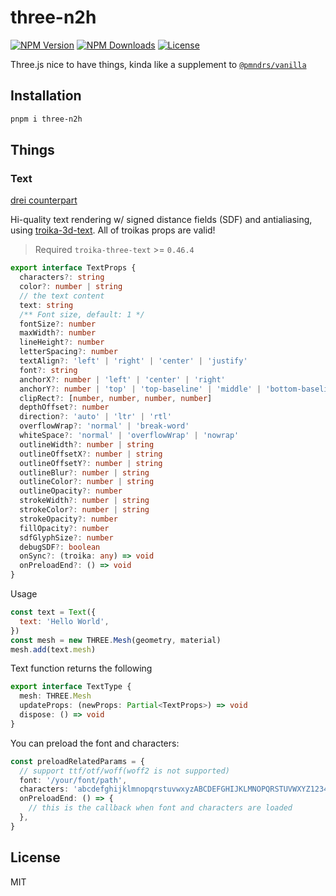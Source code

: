# three-n2h

<a href="https://www.npmjs.com/package/three-n2h" target="_blank" rel="noopener noreferrer"><img src="https://badgen.net/npm/v/three-n2h" alt="NPM Version" /></a>
<a href="https://www.npmjs.com/package/three-n2h" target="_blank" rel="noopener noreferrer"><img src="https://badgen.net/npm/dt/three-n2h" alt="NPM Downloads" /></a>
<a href="https://github.com/alexzhang1030/three-n2h/blob/main/LICENSE" target="_blank" rel="noopener noreferrer"><img src="https://badgen.net/github/license/alexzhang1030/three-n2h" alt="License" /></a>

Three.js nice to have things, kinda like a supplement to [`@pmndrs/vanilla`](https://github.com/pmndrs/drei-vanilla)

## Installation

```bash
pnpm i three-n2h
```

## Things

### Text

[drei counterpart](https://github.com/pmndrs/drei#text)

Hi-quality text rendering w/ signed distance fields (SDF) and antialiasing, using [troika-3d-text](https://github.com/protectwise/troika/tree/master/packages/troika-3d-text). All of troikas props are valid!

> Required `troika-three-text` >= `0.46.4`

```ts
export interface TextProps {
  characters?: string
  color?: number | string
  // the text content
  text: string
  /** Font size, default: 1 */
  fontSize?: number
  maxWidth?: number
  lineHeight?: number
  letterSpacing?: number
  textAlign?: 'left' | 'right' | 'center' | 'justify'
  font?: string
  anchorX?: number | 'left' | 'center' | 'right'
  anchorY?: number | 'top' | 'top-baseline' | 'middle' | 'bottom-baseline' | 'bottom'
  clipRect?: [number, number, number, number]
  depthOffset?: number
  direction?: 'auto' | 'ltr' | 'rtl'
  overflowWrap?: 'normal' | 'break-word'
  whiteSpace?: 'normal' | 'overflowWrap' | 'nowrap'
  outlineWidth?: number | string
  outlineOffsetX?: number | string
  outlineOffsetY?: number | string
  outlineBlur?: number | string
  outlineColor?: number | string
  outlineOpacity?: number
  strokeWidth?: number | string
  strokeColor?: number | string
  strokeOpacity?: number
  fillOpacity?: number
  sdfGlyphSize?: number
  debugSDF?: boolean
  onSync?: (troika: any) => void
  onPreloadEnd?: () => void
}
```

Usage

```jsx
const text = Text({
  text: 'Hello World',
})
const mesh = new THREE.Mesh(geometry, material)
mesh.add(text.mesh)
```

Text function returns the following

```ts
export interface TextType {
  mesh: THREE.Mesh
  updateProps: (newProps: Partial<TextProps>) => void
  dispose: () => void
}
```

You can preload the font and characters:

```ts
const preloadRelatedParams = {
  // support ttf/otf/woff(woff2 is not supported)
  font: '/your/font/path',
  characters: 'abcdefghijklmnopqrstuvwxyzABCDEFGHIJKLMNOPQRSTUVWXYZ1234567890!?.,:;\'"()[]{}<>|/@\\^$-%+=#_&~*',
  onPreloadEnd: () => {
    // this is the callback when font and characters are loaded
  },
}
```

## License

MIT
